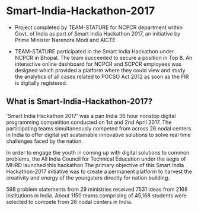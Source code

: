 # Smart-India-Hackathon-2017
- Project completed by TEAM-STATURE for NCPCR department within Govt. of India as part of Smart India Hackathon 2017, an initiative by Prime Minister Narendra Modi and AICTE

- TEAM-STATURE participated in the Smart India Hackathon under NCPCR in Bhopal. The team succeeded to secure a position in Top 8. An interactive online dashboard for NCPCR and SCPCR employees was designed which provided a platform where they could view and study the analytics of all cases related to POCSO Act 2012 as soon as the FIR is digitally registered. 

## What is Smart-India-Hackathon-2017?
'Smart India Hackathon 2017' was a pan India 36 hour nonstop digital programming competition conducted on 1st and 2nd April 2017. The participating teams simultaneously competed from across 26 nodal centers in India to offer digital yet sustainable innovative solutions to solve real time challenges faced by the nation. 

In order to engage the youth in coming up with digital solutions to common problems, the All India Council for Technical Education under the aegis of MHRD launched this hackathon.The primary objective of this Smart India Hackathon-2017 initiative was to create a permanent platform to harvest the creativity and energy of the youngsters directly for nation building. 

598 problem statements from 29 ministries received 7531 ideas from 2168 institutions in India. About 1150 teams comprising of 45,168 students were selected to compete from 26 nodal centers in India.
